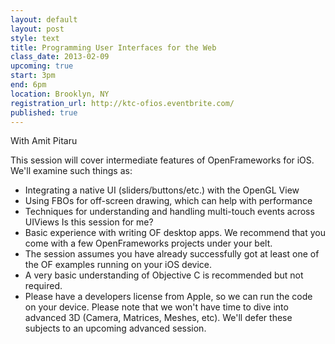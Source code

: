 ```yaml
---
layout: default
layout: post
style: text
title: Programming User Interfaces for the Web
class_date: 2013-02-09
upcoming: true
start: 3pm
end: 6pm
location: Brooklyn, NY
registration_url: http://ktc-ofios.eventbrite.com/
published: true
---
```


With Amit Pitaru

This session will cover intermediate features of OpenFrameworks for iOS. We'll examine such things as:
- Integrating a native UI (sliders/buttons/etc.) with the OpenGL View
- Using FBOs for off-screen drawing, which can help with performance
- Techniques for understanding and handling multi-touch events across UIViews
Is this session for me?
- Basic experience with writing OF desktop apps. We recommend that you come with a few OpenFrameworks projects under your belt.
- The session assumes you have already successfully got at least one of the OF examples running on your iOS device.
- A very basic understanding of Objective C is recommended but not required.
- Please have a developers license from Apple, so we can run the code on your device.
Please note that we won't have time to dive into advanced 3D (Camera, Matrices, Meshes, etc). We'll defer these subjects to an upcoming advanced session.